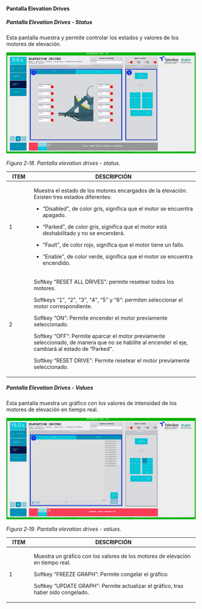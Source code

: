#### Pantalla Elevation Drives

##### Pantalla Elevation Drives - Status

Esta pantalla muestra y permite controlar los estados y valores de los motores de elevación.

![Pantalla elevation drives - status](../Resources/media/image25.png)

*Figura 2‑18. Pantalla elevation drives - status.*

<table>
<colgroup>
<col style="width: 13%" />
<col style="width: 86%" />
</colgroup>
<thead>
<tr class="header">
<th>ITEM</th>
<th>DESCRIPCIÓN</th>
</tr>
</thead>
<tbody>
<tr class="odd">
<td>1</td>
<td><p>Muestra el estado de los motores encargados de la elevación. Existen tres estados diferentes:</p>
<ul>
<li><p>“Disabled”, de color gris, significa que el motor se encuentra apagado.</p></li>
<li><p>“Parked”, de color gris, significa que el motor está deshabilitado y no se encenderá.</p></li>
<li><p>“Fault”, de color rojo, significa que el motor tiene un fallo.</p></li>
<li><p>“Enable”, de color verde, significa que el motor se encuentra encendido.</p></li>
</ul></td>
</tr>
<tr class="even">
<td>2</td>
<td><p>Softkey “RESET ALL DRIVES”: permite resetear todos los motores.</p>
<p>Softkeys “1”, “2”, “3”, “4”, “5” y “6”: permiten seleccionar el motor correspondiente.</p>
<p>Softkey “ON”: Permite encender el motor previamente seleccionado.</p>
<p>Softkey “OFF”: Permite aparcar el motor previamente seleccionado, de manera que no se habilite al encender el eje,
cambiará al estado de “Parked”.</p>
<p>Softkey “RESET DRIVE”: Permite resetear el motor previamente seleccionado.</p></td>
</tr>
</tbody>
</table>

##### Pantalla Elevation Drives - Values

Esta pantalla muestra un gráfico con los valores de intensidad de los motores de elevación en tiempo real.

![Pantalla elevation drives - values](../Resources/media/image26.png)

*Figura 2‑19. Pantalla elevation drives - values.*

<table>
<colgroup>
<col style="width: 13%" />
<col style="width: 86%" />
</colgroup>
<thead>
<tr class="header">
<th>ITEM</th>
<th>DESCRIPCIÓN</th>
</tr>
</thead>
<tbody>
<tr class="odd">
<td>1</td>
<td><p>Muestra un gráfico con los valores de los motores de elevación en tiempo real.</p>
<p>Softkey “FREEZE GRAPH”: Permite congelar el gráfico.</p>
<p>Softkey “UPDATE GRAPH”: Permite actualizar el gráfico, tras haber sido congelado.</p></td>
</tr>
</tbody>
</table>
